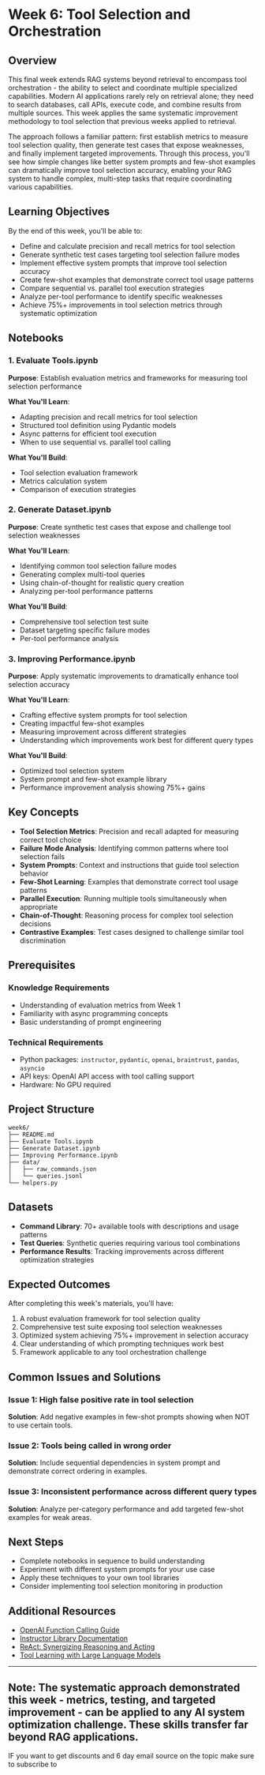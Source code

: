 # Week 6: Tool Selection and Orchestration

## Overview

This final week extends RAG systems beyond retrieval to encompass tool orchestration - the ability to select and coordinate multiple specialized capabilities. Modern AI applications rarely rely on retrieval alone; they need to search databases, call APIs, execute code, and combine results from multiple sources. This week applies the same systematic improvement methodology to tool selection that previous weeks applied to retrieval.

The approach follows a familiar pattern: first establish metrics to measure tool selection quality, then generate test cases that expose weaknesses, and finally implement targeted improvements. Through this process, you'll see how simple changes like better system prompts and few-shot examples can dramatically improve tool selection accuracy, enabling your RAG system to handle complex, multi-step tasks that require coordinating various capabilities.

## Learning Objectives

By the end of this week, you'll be able to:

- Define and calculate precision and recall metrics for tool selection
- Generate synthetic test cases targeting tool selection failure modes
- Implement effective system prompts that improve tool selection accuracy
- Create few-shot examples that demonstrate correct tool usage patterns
- Compare sequential vs. parallel tool execution strategies
- Analyze per-tool performance to identify specific weaknesses
- Achieve 75%+ improvements in tool selection metrics through systematic optimization

## Notebooks

### 1. Evaluate Tools.ipynb

**Purpose**: Establish evaluation metrics and frameworks for measuring tool selection performance

**What You'll Learn**:

- Adapting precision and recall metrics for tool selection
- Structured tool definition using Pydantic models
- Async patterns for efficient tool execution
- When to use sequential vs. parallel tool calling

**What You'll Build**:

- Tool selection evaluation framework
- Metrics calculation system
- Comparison of execution strategies

### 2. Generate Dataset.ipynb

**Purpose**: Create synthetic test cases that expose and challenge tool selection weaknesses

**What You'll Learn**:

- Identifying common tool selection failure modes
- Generating complex multi-tool queries
- Using chain-of-thought for realistic query creation
- Analyzing per-tool performance patterns

**What You'll Build**:

- Comprehensive tool selection test suite
- Dataset targeting specific failure modes
- Per-tool performance analysis

### 3. Improving Performance.ipynb

**Purpose**: Apply systematic improvements to dramatically enhance tool selection accuracy

**What You'll Learn**:

- Crafting effective system prompts for tool selection
- Creating impactful few-shot examples
- Measuring improvement across different strategies
- Understanding which improvements work best for different query types

**What You'll Build**:

- Optimized tool selection system
- System prompt and few-shot example library
- Performance improvement analysis showing 75%+ gains

## Key Concepts

- **Tool Selection Metrics**: Precision and recall adapted for measuring correct tool choice
- **Failure Mode Analysis**: Identifying common patterns where tool selection fails
- **System Prompts**: Context and instructions that guide tool selection behavior
- **Few-Shot Learning**: Examples that demonstrate correct tool usage patterns
- **Parallel Execution**: Running multiple tools simultaneously when appropriate
- **Chain-of-Thought**: Reasoning process for complex tool selection decisions
- **Contrastive Examples**: Test cases designed to challenge similar tool discrimination

## Prerequisites

### Knowledge Requirements

- Understanding of evaluation metrics from Week 1
- Familiarity with async programming concepts
- Basic understanding of prompt engineering

### Technical Requirements

- Python packages: `instructor`, `pydantic`, `openai`, `braintrust`, `pandas`, `asyncio`
- API keys: OpenAI API access with tool calling support
- Hardware: No GPU required

## Project Structure

```text
week6/
├── README.md
├── Evaluate Tools.ipynb
├── Generate Dataset.ipynb
├── Improving Performance.ipynb
├── data/
│   ├── raw_commands.json
│   └── queries.jsonl
└── helpers.py
```

## Datasets

- **Command Library**: 70+ available tools with descriptions and usage patterns
- **Test Queries**: Synthetic queries requiring various tool combinations
- **Performance Results**: Tracking improvements across different optimization strategies

## Expected Outcomes

After completing this week's materials, you'll have:

1. A robust evaluation framework for tool selection quality
2. Comprehensive test suite exposing tool selection weaknesses
3. Optimized system achieving 75%+ improvement in selection accuracy
4. Clear understanding of which prompting techniques work best
5. Framework applicable to any tool orchestration challenge

## Common Issues and Solutions

### Issue 1: High false positive rate in tool selection

**Solution**: Add negative examples in few-shot prompts showing when NOT to use certain tools.

### Issue 2: Tools being called in wrong order

**Solution**: Include sequential dependencies in system prompt and demonstrate correct ordering in examples.

### Issue 3: Inconsistent performance across different query types

**Solution**: Analyze per-category performance and add targeted few-shot examples for weak areas.

## Next Steps

- Complete notebooks in sequence to build understanding
- Experiment with different system prompts for your use case
- Apply these techniques to your own tool libraries
- Consider implementing tool selection monitoring in production

## Additional Resources

- [OpenAI Function Calling Guide](https://platform.openai.com/docs/guides/function-calling)
- [Instructor Library Documentation](https://jxnl.github.io/instructor/)
- [ReAct: Synergizing Reasoning and Acting](https://arxiv.org/abs/2210.03629)
- [Tool Learning with Large Language Models](https://arxiv.org/abs/2304.08354)

---

**Note**: The systematic approach demonstrated this week - metrics, testing, and targeted improvement - can be applied to any AI system optimization challenge. These skills transfer far beyond RAG applications.
---

IF you want to get discounts and 6 day email source on the topic make sure to subscribe to

<script async data-uid="010fd9b52b" src="https://fivesixseven.kit.com/010fd9b52b/index.js"></script>
